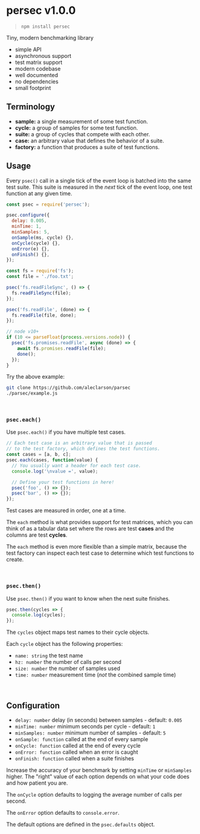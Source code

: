 # persec v1.0.0

> ```
> npm install persec
> ```

Tiny, modern benchmarking library

- simple API
- asynchronous support
- test matrix support
- modern codebase
- well documented
- no dependencies
- small footprint

## Terminology

- **sample:** a single measurement of some test function.
- **cycle:** a group of samples for some test function.
- **suite:** a group of cycles that compete with each other.
- **case:** an arbitrary value that defines the behavior of a suite.
- **factory:** a function that produces a suite of test functions.

## Usage

Every `psec()` call in a single tick of the event loop is batched
into the same test suite. This suite is measured in the *next* tick
of the event loop, one test function at any given time.

```js
const psec = require('persec');

psec.configure({
  delay: 0.005,
  minTime: 1,
  minSamples: 5,
  onSample(ms, cycle) {},
  onCycle(cycle) {},
  onError(e) {},
  onFinish() {},
});

const fs = require('fs');
const file = './foo.txt';

psec('fs.readFileSync', () => {
  fs.readFileSync(file);
});

psec('fs.readFile', (done) => {
  fs.readFile(file, done);
});

// node v10+
if (10 <= parseFloat(process.versions.node)) {
  psec('fs.promises.readFile', async (done) => {
    await fs.promises.readFile(file);
    done();
  });
}
```

Try the above example:
```sh
git clone https://github.com/aleclarson/parsec
./parsec/example.js
```

&nbsp;

### `psec.each()`

Use `psec.each()` if you have multiple test cases.

```js
// Each test case is an arbitrary value that is passed
// to the test factory, which defines the test functions.
const cases = [a, b, c];
psec.each(cases, function(value) {
  // You usually want a header for each test case.
  console.log('\nvalue =', value);

  // Define your test functions in here!
  psec('foo', () => {});
  psec('bar', () => {});
});
```

Test cases are measured in order, one at a time.

The `each` method is what provides support for test matrices, which you can
think of as a tabular data set where the rows are test **cases** and the
columns are test **cycles**.

The `each` method is even more flexible than a simple matrix, because the test
factory can inspect each test case to determine which test functions to create.

&nbsp;

### `psec.then()`

Use `psec.then()` if you want to know when the next suite finishes.

```js
psec.then(cycles => {
  console.log(cycles);
});
```

The `cycles` object maps test names to their cycle objects.

Each `cycle` object has the following properties:
- `name: string` the test name
- `hz: number` the number of calls per second
- `size: number` the number of samples used
- `time: number` measurement time (*not* the combined sample time)

&nbsp;

## Configuration

- `delay: number` delay (in seconds) between samples - default: `0.005`
- `minTime: number` minimum seconds per cycle - default: `1`
- `minSamples: number` minimum number of samples - default: `5`
- `onSample: function` called at the end of every sample
- `onCycle: function` called at the end of every cycle
- `onError: function` called when an error is caught
- `onFinish: function` called when a suite finishes

Increase the accuracy of your benchmark by setting `minTime` or `minSamples`
higher. The "right" value of each option depends on what your code does and
how patient you are.

The `onCycle` option defaults to logging the average number of calls per second.

The `onError` option defaults to `console.error`.

The default options are defined in the `psec.defaults` object.
